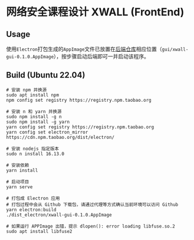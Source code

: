 # 网络安全课程设计 XWALL (FrontEnd)

## Usage

使用`Electron`打包生成的`AppImage`文件已放置在[后端仓库](https://github.com/BIIIANG/HUST-CSE-CourseProjectOfNetworkSecurity-2022)相应位置（`gui/xwall-gui-0.1.0.AppImage`），按步骤启动后端即可一并启动该程序。

## Build (Ubuntu 22.04)

```
# 安装 npm 并换源
sudo apt install npm
npm config set registry https://registry.npm.taobao.org

# 安装 n 和 yarn 并换源
sudo npm install -g n
sudo npm install -g yarn
yarn config set registry https://registry.npm.taobao.org
yarn config set electron_mirror https://cdn.npm.taobao.org/dist/electron/

# 安装 nodejs 指定版本
sudo n install 16.13.0

# 安装依赖
yarn install

# 启动项目
yarn serve

# 打包成 Electron 应用
# 打包过程中会从 Github 下载包，请通过代理等方式确认当前环境可以访问 Github
yarn electron:build
./dist_electron/xwall-gui-0.1.0.AppImage

# 如果运行 APPImage 出错，提示 dlopen(): error loading libfuse.so.2
sudo apt install libfuse2
```
